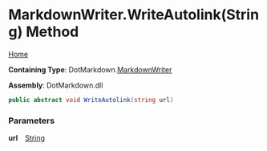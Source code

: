 # MarkdownWriter\.WriteAutolink\(String\) Method

[Home](../../../README.md)

**Containing Type**: DotMarkdown\.[MarkdownWriter](../README.md)

**Assembly**: DotMarkdown\.dll

```csharp
public abstract void WriteAutolink(string url)
```

### Parameters

**url** &ensp; [String](https://docs.microsoft.com/en-us/dotnet/api/system.string)